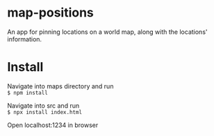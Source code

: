 # map-positions
An app for pinning locations on a world map, along with the locations' information.

 # Install 
 Navigate into maps directory and run<br/>
 ```$ npm install```</br>
 
 Navigate into src and run</br>
 ```$ npx install index.html```</br>
 
 Open localhost:1234 in browser

